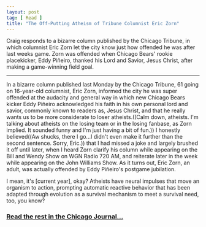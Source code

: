 ```yaml
---
layout: post
tag: [ Read ]
title: "The Off-Putting Atheism of Tribune Columnist Eric Zorn"
---
```


Craig responds to a bizarre column published by the Chicago Tribune, in which columnist Eric Zorn let the city know just how offended he was after last weeks game. Zorn was offended when Chicago Bears' rookie placekicker, Eddy Piñeiro, thanked his Lord and Savior, Jesus Christ, after making a game-winning field goal.

---

In a bizarre column published last Monday by the Chicago Tribune, 61 going on 16-year-old columnist, Eric Zorn, informed the city he was super offended at the audacity and general way in which new Chicago Bears kicker Eddy Piñeiro acknowledged his faith in his own personal lord and savior, commonly known to readers as, Jesus Christ, and that he really wants us to be more considerate to loser atheists.((Calm down, atheists. I'm talking about atheists on the losing team or in the losing fanbase, as Zorn implied. It sounded funny and I'm just having a bit of fun.)) I honestly believed((Aw shucks, there I go...I didn't even make it further than the second sentence. Sorry, Eric.)) that I had missed a joke and largely brushed it off until later, when I heard Zorn clarify his column while appearing on the Bill and Wendy Show on WGN Radio 720 AM, and reiterate later in the week while appearing on the John Williams Show. As it turns out, Eric Zorn, an adult, was actually offended by Eddy Piñeiro's postgame jubilation.

I mean, it's [current year], okay? Atheists have neural impulses that move an organism to action, prompting automatic reactive behavior that has been adapted through evolution as a survival mechanism to meet a survival need, too, you know?

<h3><a href="https://www.chicagojournal.com/opinion-the-off-putting-atheism-of-tribune-columnist-eric-zorn">Read the rest in the Chicago Journal...</a></h3>

<br/>
